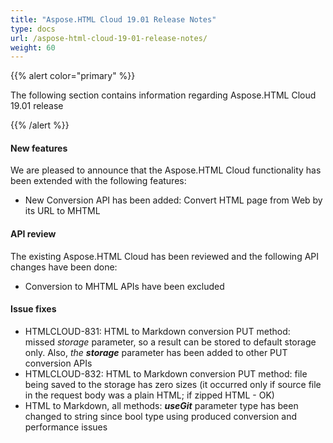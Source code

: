 ```yaml
---
title: "Aspose.HTML Cloud 19.01 Release Notes"
type: docs
url: /aspose-html-cloud-19-01-release-notes/
weight: 60
---
```


{{% alert color="primary" %}} 

The following section contains information regarding Aspose.HTML Cloud 19.01 release

{{% /alert %}} 
#### **New features**
We are pleased to announce that the Aspose.HTML Cloud functionality has been extended with the following features:

- New Conversion API has been added: Convert HTML page from Web by its URL to MHTML 
#### **API review**
The existing Aspose.HTML Cloud has been reviewed and the following API changes have been done:

- Conversion to MHTML APIs have been excluded 
#### **Issue fixes**
- HTMLCLOUD-831: HTML to Markdown conversion PUT method: missed *storage* parameter, so a result can be stored to default storage only. Also, *the **storage*** parameter has been added to other PUT conversion APIs
- HTMLCLOUD-832: HTML to Markdown conversion PUT method: file being saved to the storage has zero sizes (it occurred only if source file in the request body was a plain HTML; if zipped HTML - OK)
- HTML to Markdown, all methods: ***useGit*** parameter type has been changed to string since bool type using produced conversion and performance issues
